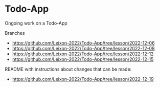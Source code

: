 # Todo-App
Ongoing work on a Todo-App

Branches

* https://github.com/Leixon-2022/Todo-App/tree/lesson/2022-12-06
* https://github.com/Leixon-2022/Todo-App/tree/lesson/2022-12-08
* https://github.com/Leixon-2022/Todo-App/tree/lesson/2022-12-12
* https://github.com/Leixon-2022/Todo-App/tree/lesson/2022-12-15

README with instructions about changes that can be made:
* https://github.com/Leixon-2022/Todo-App/tree/lesson/2022-12-19
